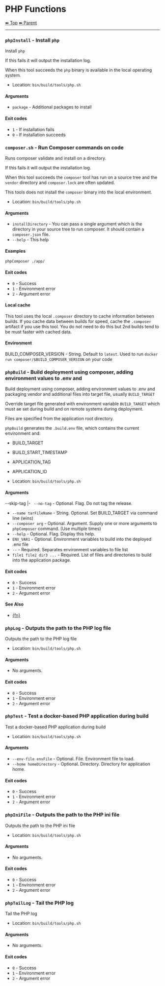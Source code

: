 # PHP Functions

<!-- TEMPLATE header 2 -->
[⬅ Top](index.md) [⬅ Parent ](../index.md)
<hr />

### `phpInstall` - Install `php`

Install `php`

If this fails it will output the installation log.

When this tool succeeds the `php` binary is available in the local operating system.

- Location: `bin/build/tools/php.sh`

#### Arguments

- `package` - Additional packages to install

#### Exit codes

- `1` - If installation fails
- `0` - If installation succeeds
### `composer.sh` - Run Composer commands on code

Runs composer validate and install on a directory.

If this fails it will output the installation log.

When this tool succeeds the `composer` tool has run on a source tree and the `vendor` directory and `composer.lock` are often updated.

This tools does not install the `composer` binary into the local environment.





- Location: `bin/build/tools/php.sh`

#### Arguments

- `installDirectory` - You can pass a single argument which is the directory in your source tree to run composer. It should contain a `composer.json` file.
- `--help` - This help

#### Examples

    phpComposer ./app/

#### Exit codes

- `0` - Success
- `1` - Environment error
- `2` - Argument error

#### Local cache

This tool uses the local `.composer` directory to cache information between builds. If you cache data between builds for speed, cache the `.composer` artifact if you use this tool. You do not need to do this but 2nd builds tend to be must faster with cached data.

#### Environment

BUILD_COMPOSER_VERSION - String. Default to `latest`. Used to run `docker run composer/$BUILD_COMPOSER_VERSION` on your code
### `phpBuild` - Build deployment using composer, adding environment values to .env and

Build deployment using composer, adding environment values to .env and packaging vendor and additional
files into target file, usually `BUILD_TARGET`

Override target file generated with environment variable `BUILD_TARGET` which must ae set during build
and on remote systems during deployment.

Files are specified from the application root directory.

`phpBuild` generates the `.build.env` file, which contains the current environment and:

- BUILD_TARGET
- BUILD_START_TIMESTAMP
- APPLICATION_TAG
- APPLICATION_ID

- Location: `bin/build/tools/php.sh`

#### Arguments

--skip-tag |- ` --no-tag` - Optional. Flag. Do not tag the release.
- `--name tarFileName` - String. Optional. Set BUILD_TARGET via command line (wins)
- `--composer arg` - Optional. Argument. Supply one or more arguments to `phpComposer` command. (Use multiple times)
- `--help` - Optional. Flag. Display this help.
- `ENV_VAR1` - Optional. Environment variables to build into the deployed .env file
- `--` - Required. Separates environment variables to file list
- `file1 file2 dir3 ...` - Required. List of files and directories to build into the application package.

#### Exit codes

- `0` - Success
- `1` - Environment error
- `2` - Argument error

#### See Also

- [{fn}]({sourceLink})
### `phpLog` - Outputs the path to the PHP log file

Outputs the path to the PHP log file

- Location: `bin/build/tools/php.sh`

#### Arguments

- No arguments.

#### Exit codes

- `0` - Success
- `1` - Environment error
- `2` - Argument error
### `phpTest` - Test a docker-based PHP application during build

Test a docker-based PHP application during build

- Location: `bin/build/tools/php.sh`

#### Arguments

- `--env-file envFile` - Optional. File. Environment file to load.
- `--home homeDirectory` - Optional. Directory. Directory for application home.

#### Exit codes

- `0` - Success
- `1` - Environment error
- `2` - Argument error
### `phpIniFile` - Outputs the path to the PHP ini file

Outputs the path to the PHP ini file

- Location: `bin/build/tools/php.sh`

#### Arguments

- No arguments.

#### Exit codes

- `0` - Success
- `1` - Environment error
- `2` - Argument error
### `phpTailLog` - Tail the PHP log

Tail the PHP log

- Location: `bin/build/tools/php.sh`

#### Arguments

- No arguments.

#### Exit codes

- `0` - Success
- `1` - Environment error
- `2` - Argument error
